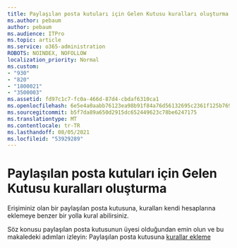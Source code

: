 ```yaml
---
title: Paylaşılan posta kutuları için Gelen Kutusu kuralları oluşturma
ms.author: pebaum
author: pebaum
ms.audience: ITPro
ms.topic: article
ms.service: o365-administration
ROBOTS: NOINDEX, NOFOLLOW
localization_priority: Normal
ms.custom:
- "930"
- "820"
- "1800021"
- "3500003"
ms.assetid: fd97c1c7-fc0a-466d-87d4-cbdaf6310ca1
ms.openlocfilehash: 6e5e4a0aabb76123ea98b91f84a76d56132695c2361f125b769a6f7fff7bdbaa
ms.sourcegitcommit: b5f7da89a650d2915dc652449623c78be6247175
ms.translationtype: MT
ms.contentlocale: tr-TR
ms.lasthandoff: 08/05/2021
ms.locfileid: "53929289"
---
```

# <a name="creating-inbox-rules-for-shared-mailboxes"></a>Paylaşılan posta kutuları için Gelen Kutusu kuralları oluşturma

Erişiminiz olan bir paylaşılan posta kutusuna, kuralları kendi hesaplarına eklemeye benzer bir yolla kural abilirsiniz.
  
Söz konusu paylaşılan posta kutusunun üyesi olduğundan emin olun ve bu makaledeki adımları izleyin: Paylaşılan posta kutusuna [kurallar ekleme](https://support.office.com/article/b0963400-2a51-4c64-afc7-b816d737d164)
  